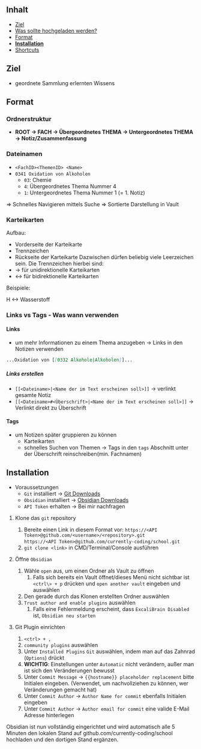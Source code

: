 ## Inhalt
- [Ziel](#ziel)
- [Was sollte hochgeladen werden?](#was-sollte-hochgeladen-werden)
- [Format](#format)
- **[Installation](#installation)**
- [Shortcuts](#Hotkeys)

## Ziel
- geordnete Sammlung erlernten Wissens

## Format
### Ordnerstruktur
- **ROOT -> FACH -> Übergeordnetes THEMA -> Untergeordnetes THEMA -> Notiz/Zusammenfassung**

### Dateinamen
- `<FachID><ThemenID> <Name>`
- `0341 Oxidation von Alkoholen`
  - `03`: Chemie
  - `4`: Übergeordnetes Thema Nummer 4
  - `1`: Untergeordnetes Thema Nummer 1 (= 1. Notiz)

=> Schnelles Navigieren mittels Suche
=> Sortierte Darstellung in Vault

### Karteikarten

Aufbau:
- Vorderseite der Karteikarte
- Trennzeichen
- Rückseite der Karteikarte
Dazwischen dürfen beliebig viele Leerzeichen sein.
Die Trennzeichen hierbei sind:
- -> für unidirektionelle Karteikarten
- <-> für bidirektionelle Karteikarten

Beispiele:

H <-> Wasserstoff


### Links vs Tags - Was wann verwenden
#### Links
- um mehr Informationen zu einem Thema anzugeben
-> Links in den Notizen verwenden
```markdown
...Oxidation von [[0332 Alkohole|Alkoholen]]...
```
##### Links erstellen
- `[[<Dateiname>|<Name der im Text erscheinen soll>]]` -> verlinkt gesamte Notiz
- `[[<Dateiname>#<Überschrift>|<Name der im Text erscheinen soll>]]` -> Verlinkt direkt zu Überschrift

#### Tags
- um Notizen später gruppieren zu können
	- Karteikarten
	- schnelles Suchen von Themen
-> Tags in den `tags` Abschnitt unter der Überschrift reinschreiben(min. Fachnamen)


## Installation
- Voraussetzungen
  - `Git` installiert -> [Git Downloads](https://git-scm.com/downloads)
  - `Obsidian` installiert -> [Obsidian Downloads](https://obsidian.md/download)
  - `API Token` erhalten -> Bei mir nachfragen

1. Klone das `git` repository
   1. Bereite einen Link in diesem Format vor:
      `https://<API Token>@github.com/<username>/<repository>.git`\
      `https://<API Token>@github.com/currently-coding/school.git`
   2. `git clone <link>` in CMD/Terminal/Console ausführen

2. Öffne `Obsidian`
   1. Wähle `open` aus, um einen Ordner als Vault zu öffnen
      1. Falls sich bereits ein Vault öffnet/dieses Menü nicht sichtbar ist `<ctrl\> + p` drücken und `open another vault` eingeben und auswählen
   2. Den gerade durch das Klonen erstellten Ordner auswählen
   3. `Trust author and enable plugins` auswählen
      1. Falls eine Fehlermeldung erscheint, dass `ExcaliBrain Disabled` ist, `Obsidian neu starten`

3. Git Plugin einrichten
   1. `<ctrl> + ,`
   2. `community plugins` auswählen
   3. Unter `Installed Plugins` `Git` auswählen, indem man auf das Zahnrad (`Options`) drückt
   4. **WICHTIG**: Einstellungen unter `Automatic` nicht verändern, außer man ist sich den Veränderungen bewusst
   5. Unter `Commit Message` -> `{{hostname}} placeholder replacement` bitte Initialen eingeben. (Verwendet, um nachvollziehen zu können, wer Veränderungen gemacht hat)
   6. Unter `Commit Author` -> `Author Name for commit` ebenfalls Initialen eingeben
   7. Unter `Commit Author` -> `Author email for commit` eine valide E-Mail Adresse hinterlegen

Obsidian ist nun vollständig eingerichtet und wird automatisch alle 5 Minuten den lokalen Stand auf github.com/currently-coding/school hochladen und den dortigen Stand ergänzen.
